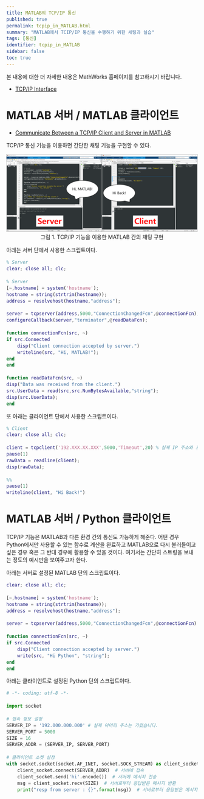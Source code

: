 ```yaml
---
title: MATLAB의 TCP/IP 통신
published: true
permalink: tcpip_in_MATLAB.html
summary: "MATLAB에서 TCIP/IP 통신을 수행하기 위한 세팅과 실습"
tags: [통신]
identifier: tcpip_in_MATLAB
sidebar: false
toc: true
---
```


본 내용에 대한 더 자세한 내용은 MathWorks 홈페이지를 참고하시기 바랍니다.

- [TCP/IP Interface](https://www.mathworks.com/help/instrument/tcp-ip-interface.html?s_tid=CRUX_lftnav)

# MATLAB 서버 / MATLAB 클라이언트

- [Communicate Between a TCP/IP Client and Server in MATLAB](https://www.mathworks.com/help/instrument/communicate-between-a-tcpip-client-and-server-in-matlab.html)

TCP/IP 통신 기능을 이용하면 간단한 채팅 기능을 구현할 수 있다.

<p align = "center">
  <img src = "https://raw.githubusercontent.com/matlabtutorial/matlabtutorial.github.io/master/images/blog_posts/2022-06-25-MATLAB_tcpip/pic1.png">
  <br>
  그림 1. TCP/IP 기능을 이용한 MATLAB 간의 채팅 구현
</p>

아래는 서버 단에서 사용한 스크립트이다.

```MATLAB
% Server
clear; close all; clc;

% Server
[~,hostname] = system('hostname');
hostname = string(strtrim(hostname));
address = resolvehost(hostname,"address");

server = tcpserver(address,5000,"ConnectionChangedFcn",@connectionFcn);
configureCallback(server,"terminator",@readDataFcn);

function connectionFcn(src, ~)
if src.Connected
    disp("Client connection accepted by server.")
    writeline(src, "Hi, MATLAB!");
end
end

function readDataFcn(src, ~)
disp("Data was received from the client.")
src.UserData = read(src,src.NumBytesAvailable,"string");
disp(src.UserData);
end
```
또 아래는 클라이언트 단에서 사용한 스크립트이다.

```MATLAB
% Client
clear; close all; clc;

client = tcpclient('192.XXX.XX.XXX',5000,'Timeout',20) % 실제 IP 주소와 포트 번호를 입력하세요.
pause(1)
rawData = readline(client);
disp(rawData);

%%
pause(1)
writeline(client, "Hi Back!")
```

# MATLAB 서버 / Python 클라이언트

TCP/IP 기능은 MATLAB과 다른 환경 간의 통신도 가능하게 해준다. 어떤 경우 Python에서만 사용할 수 있는 함수로 계산을 완료하고 MATLAB으로 다시 불러들이고 싶은 경우 혹은 그 반대 경우에 활용할 수 있을 것이다. 여기서는 간단히 스트링을 보내는 정도의 예시만을 보여주고자 한다.

아래는 서버로 설정된 MATLAB 단의 스크립트이다.

```MATLAB
clear; close all; clc;

[~,hostname] = system('hostname');
hostname = string(strtrim(hostname));
address = resolvehost(hostname,"address");

server = tcpserver(address,5000,"ConnectionChangedFcn",@connectionFcn)

function connectionFcn(src, ~)
if src.Connected
    disp("Client connection accepted by server.")
    write(src, "Hi Python", "string");
end
end
```

아래는 클라이언트로 설정된 Python 단의 스크립트이다.

```Python
# -*- coding: utf-8 -*-

import socket

# 접속 정보 설정
SERVER_IP = '192.000.000.000' # 실제 아이피 주소는 가렸습니다.
SERVER_PORT = 5000
SIZE = 16
SERVER_ADDR = (SERVER_IP, SERVER_PORT)

# 클라이언트 소켓 설정
with socket.socket(socket.AF_INET, socket.SOCK_STREAM) as client_socket:
    client_socket.connect(SERVER_ADDR)  # 서버에 접속
    client_socket.send('hi'.encode())  # 서버에 메시지 전송
    msg = client_socket.recv(SIZE)  # 서버로부터 응답받은 메시지 반환
    print("resp from server : {}".format(msg))  # 서버로부터 응답받은 메시지 출력
```